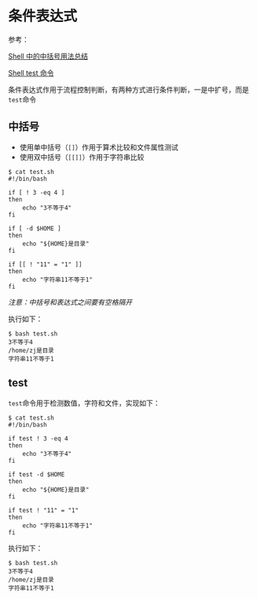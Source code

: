
# 条件表达式

参考：

[Shell 中的中括号用法总结](https://www.runoob.com/w3cnote/shell-summary-brackets.html)

[Shell test 命令](https://www.runoob.com/linux/linux-shell-test.html)

条件表达式作用于流程控制判断，有两种方式进行条件判断，一是中扩号，而是`test`命令

## 中括号

* 使用单中括号（`[]`）作用于算术比较和文件属性测试
* 使用双中括号（`[[]]`）作用于字符串比较

```
$ cat test.sh 
#!/bin/bash

if [ ! 3 -eq 4 ]
then
	echo "3不等于4"
fi

if [ -d $HOME ]
then
	echo "${HOME}是目录"
fi

if [[ ! "11" = "1" ]]
then
	echo "字符串11不等于1"
fi
```

*注意：中括号和表达式之间要有空格隔开*

执行如下：

```
$ bash test.sh 
3不等于4
/home/zj是目录
字符串11不等于1
```

## test

`test`命令用于检测数值，字符和文件，实现如下：

```
$ cat test.sh 
#!/bin/bash

if test ! 3 -eq 4
then
	echo "3不等于4"
fi

if test -d $HOME
then
	echo "${HOME}是目录"
fi

if test ! "11" = "1"
then
	echo "字符串11不等于1"
fi
```

执行如下：

```
$ bash test.sh 
3不等于4
/home/zj是目录
字符串11不等于1
```